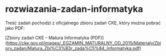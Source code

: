 # rozwiazania-zadan-informatyka

Treść zadań pochodzi z oficjalnego zbioru zadań CKE, który można pobrać jako PDF:

[Zbiory zadań CKE – Matura Informatyka (PDF)]
(https://cke.gov.pl/images/_EGZAMIN_MATURALNY_OD_2015/Materialy/Zbiory_zadan/Matura_Zbi%C3%B3r_zada%C5%84_Informatyka.pdf)

